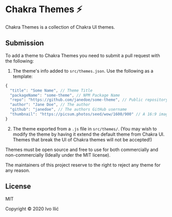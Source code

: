 # Chakra Themes ⚡️

Chakra Themes is a collection of Chakra UI themes.

## Submission

To add a theme to Chakra Themes you need to submit a pull request with the following:

1. The theme's info added to `src/themes.json`. Use the following as a template:

```js
{
  "title": "Some Name", // Theme Title
  "packageName": "some-theme", // NPM Package Name
  "repo": "https://github.com/janedoe/some-theme", // Public repository of the theme
  "author": "Jane Doe", // The author
  "github": "janedoe", // The authors GitHub username
  "thumbnail": "https://picsum.photos/seed/wow/1600/900" // A 16:9 image showing off the theme
}
```

2. The theme exported from a `.js` file in `src/themes/`. (You may wish to modify the theme by having it extend the default theme from Chakra UI. Themes that break the UI of Chakra themes will not be accepted!)

Themes must be open source and free to use for both commercially and non-commercially (Ideally under the MIT license).

The maintainers of this project reserve to the right to reject any theme for any reason.

## License

MIT

Copyright &copy; 2020 Ivo Ilić
